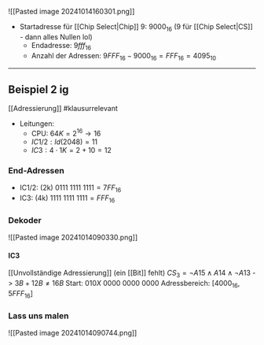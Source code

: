 ![[Pasted image 20241014160301.png]]



- Startadresse für [[Chip Select|Chip]] 9: $9000_{16}$ (9 für [[Chip Select|CS]] - dann alles Nullen lol)
	- Endadresse: $9fff_{16}$
	- Anzahl der Adressen: $9FFF_{16} - 9000_{16} = FFF_{16} = 4095_{10}$

---

## Beispiel 2 ig
[[Adressierung]]
#klausurrelevant 

- Leitungen: 
	- CPU: $64K = 2^{16} \rightarrow 16$
	- $IC1 / 2: ld(2048) = 11$
	- $IC3: 4 \cdot 1K = 2 + 10 = 12$ 

### End-Adressen
- IC1/2: (2k) $0111\ 1111\ 1111 = 7FF_{16}$
- IC3: (4k) $1111\ 1111\ 1111 = FFF_{16}$

### Dekoder
![[Pasted image 20241014090330.png]]
#### IC3
[[Unvollständige Adressierung]] (ein [[Bit]] fehlt)
$CS_{3} = \lnot A15 \land A14 \land \lnot A13$ -> $3B + 12B \neq 16B$ 
Start: $010X\ 0000\ 0000\ 0000$
Adressbereich: $[4000_{16}, 5FFF_{16}]$


### Lass uns malen
![[Pasted image 20241014090744.png]]